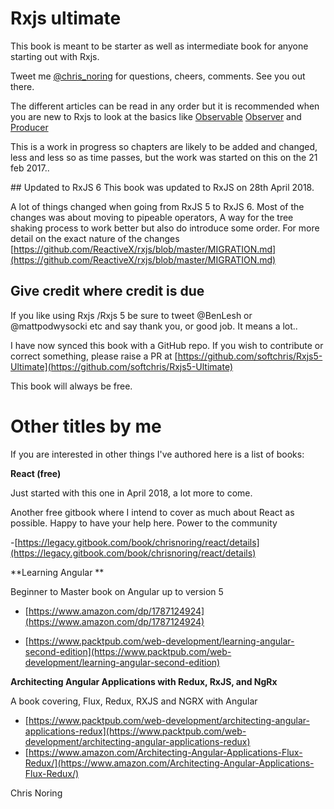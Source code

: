 # Rxjs ultimate

This book is meant to be starter as well as intermediate book for anyone starting out with Rxjs.

Tweet me [@chris\_noring](https://twitter.com/chris_noring) for questions, cheers, comments. See you out there.

The different articles can be read in any order but it is recommended when you are new to Rxjs to look at the basics like [Observable](/observable-anatomy.md) [Observer](/observer.md) and [Producer](/producer.md)

This is a work in progress so chapters are likely to be added and changed, less and less so as time passes, but the work was started on this on the 21 feb 2017..

## Updated to RxJS 6
This book was updated to RxJS on 28th April 2018.

A lot of things changed when going from RxJS 5 to RxJS 6. Most of the changes was about moving to pipeable operators, A way for the tree shaking process to work better but also do introduce some order. For more detail on the exact nature of the changes [https://github.com/ReactiveX/rxjs/blob/master/MIGRATION.md](https://github.com/ReactiveX/rxjs/blob/master/MIGRATION.md) 

## Give credit where credit is due

If you like using Rxjs /Rxjs 5 be sure to tweet @BenLesh or @mattpodwysocki etc and say thank you, or good job. It means a lot..

I have now synced this book with a GitHub repo. If you wish to contribute or correct something, please raise a PR at [https://github.com/softchris/Rxjs5-Ultimate](https://github.com/softchris/Rxjs5-Ultimate)

This book will always be free.

# Other titles by me

If you are interested in other things I've authored here is a list of books:

**React \(free\)**

Just started with this one in April 2018, a lot more to come.

Another free gitbook where I intend to cover as much about React as possible. Happy to have your help here. Power to the community

-[https://legacy.gitbook.com/book/chrisnoring/react/details](https://legacy.gitbook.com/book/chrisnoring/react/details)

**Learning Angular **

Beginner to Master book on Angular up to version 5

* [https://www.amazon.com/dp/1787124924](https://www.amazon.com/dp/1787124924)

* [https://www.packtpub.com/web-development/learning-angular-second-edition](https://www.packtpub.com/web-development/learning-angular-second-edition)

**Architecting Angular Applications with Redux, RxJS, and NgRx**

A book covering, Flux, Redux, RXJS and NGRX with Angular

* [https://www.packtpub.com/web-development/architecting-angular-applications-redux](https://www.packtpub.com/web-development/architecting-angular-applications-redux)
* [https://www.amazon.com/Architecting-Angular-Applications-Flux-Redux/](https://www.amazon.com/Architecting-Angular-Applications-Flux-Redux/)

Chris Noring

